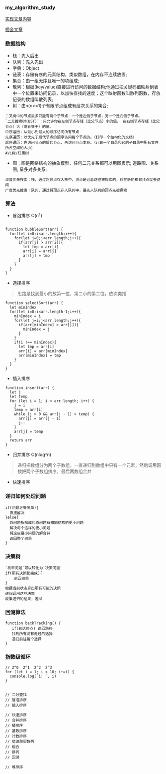 ### my_algorithm_study

[实现文章内容](http://www.jianshu.com/p/7e6589306a27)

[掘金文章](https://juejin.im/post/594dfe795188250d725a220a)

### 数据结构

* 栈：先入后出
* 队列：先入先出
* 字典：Object
* 链表：存储有序的元素结构，类似数组，在内存不连续放置;
* 集合：由一组无序且唯一的项组成;
* 散列：根据(key/value)直接进行访问的数据结构;他通过把关键码值映射到表中一个位置来访问记录，以加快查找的速度；这个映射函数叫散列函数，存放记录的数组叫散列表;
* 树：由n(n>=1)个有限节点组成有层次关系的集合;
```
二叉树中的节点最多只能有两个子节点：一个是左侧子节点，另一个是右侧子节点。
`二叉搜索树(BST)`：只允许你在左侧节点存储（比父节点）小的值， 在右侧节点存储（比父节点）大（或者等于）的值。
中序遍历：从最小到最大的顺序访问所有节点
先序遍历：以优先于后代节点的顺序访问每个节点的。（打印一个结构化的文档）
后序遍历：先访问节点的后代节点，再访问节点本身。（计算一个目录和它的子目录中所有文件所占空间的大小）
AVL树/红黑树
```
* 图：图是网络结构的抽象模型，任何二元关系都可以用图表示; 道路图、关系图; 呈多对多关系;

```
深度优先搜索：桟，通过将顶点存入桟中，顶点是沿着路径被探索的，存在新的相邻顶点就去访问
广度优先搜索：队列，通过将顶点存入队列中，最先入队列的顶点先被探索
```

### 算法

- 冒泡排序 O(n²)

```

function bubbleSort(arr) {
  for(let i=0;i<arr.length;i++){
    for(let j=0;j<arr.length;j++){
      if(arr[j] > arr[i]){
        let tmp = arr[i]
        arr[i] = arr[j]
        arr[j] = tmp
      }
    }
  }
}
```

- 选择排序 
> 思路是找到最小的放第一位，第二小的第二位，依次类推

```
function selectSort(arr) {
  let minIndex
  for(let i=0;i<arr.length-1;i++){
    minIndex = i
    for(let j=i;j<arr.length;j++){
      if(arr[minIndex] > arr[j]){
        minIndex = j
      }
    }
    if(i !== minIndex){
      let tmp = arr[i]
      arr[i] = arr[minIndex]
      arr[minIndex] = tmp
    }
  }
}
```

- 插入排序
> 
```
function insert(arr) {
  let j
  let temp
  for (let i = 1; i < arr.length; i++) {
    j = i
    temp = arr[i]
    while (j > 0 && arr[j - 1] > temp) {
      arr[j] = arr[j - 1]
      j--
    } 
    arr[j] = temp
  }
  return arr
}
```

- 归并排序 O(nlog^n)
> 递归把数组分为两个子数组，一直递归到数组中只有一个元素，然后调用函数把两个子数组排序，最后两数组合并

- 快速排序

> 



### 递归如何处理问题
```
if(问题足够简单){
  直接解决
}else{
  将问题拆解成和原问题有相同结构的更小问题
  解决每个这样的更小问题
  将这些最小问题的解合并
  返回整个结果
}
```

### 决策树

```
`枚举问题`可以转化为`决策问题`
if(所有决策都完成){
    返回结果
}
根据当前状态算出所有可能的决策
递归调用这些决策
收集递归的结果，返回
```

### 回溯算法
``` 
function backTracking() {
   if(到达终点) 返回路径
   找到所有没有走过的选择
   递归前往每个选择
}
```

### 指数级循环

```
// 2^0  2^1  2^2  2^3
for (let i = 1; i < 10; i+=i) {
  console.log(`i: `, i)
}
```


```

// 二分查找
// 冒泡排序
// 插入排序

// 快速排序
// 合并排序
// 桶排序
// 基数排序
// 计数排序
// 斐波那契数列
// 组合
// 排列
// 回溯

// 堆排序

```




